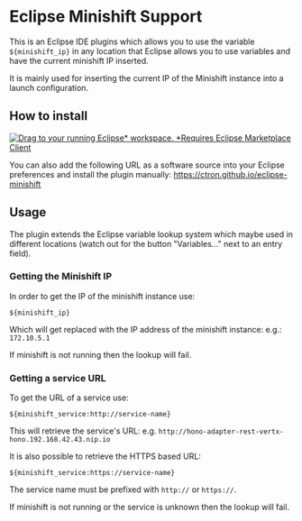 # Eclipse Minishift Support

This is an Eclipse IDE plugins which allows you to use the variable `${minishift_ip}` in
any location that Eclipse allows you to use variables and have the current minishift IP inserted.

It is mainly used for inserting the current IP of the Minishift instance into a launch configuration.

## How to install

[![Drag to your running Eclipse* workspace. *Requires Eclipse Marketplace Client](https://marketplace.eclipse.org/sites/all/themes/solstice/public/images/marketplace/btn-install.png)](http://marketplace.eclipse.org/marketplace-client-intro?mpc_install=3672636 "Drag to your running Eclipse* workspace. *Requires Eclipse Marketplace Client")

You can also add the following URL as a software source into your Eclipse preferences and install
the plugin manually: https://ctron.github.io/eclipse-minishift

## Usage

The plugin extends the Eclipse variable lookup system which maybe used in different locations
(watch out for the button "Variables…" next to an entry field).

### Getting the Minishift IP

In order to get the IP of the minishift instance use:

    ${minishift_ip}

Which will get replaced with the IP address of the minishift instance: e.g.: `172.10.5.1`

If minishift is not running then the lookup will fail.

### Getting a service URL

To get the URL of a service use:

    ${minishift_service:http://service-name}

This will retrieve the service's URL: e.g. `http://hono-adapter-rest-vertx-hono.192.168.42.43.nip.io`

It is also possible to retrieve the HTTPS based URL:

    ${minishift_service:https://service-name}

The service name must be prefixed with `http://` or `https://`.

If minishift is not running or the service is unknown then the lookup will fail.